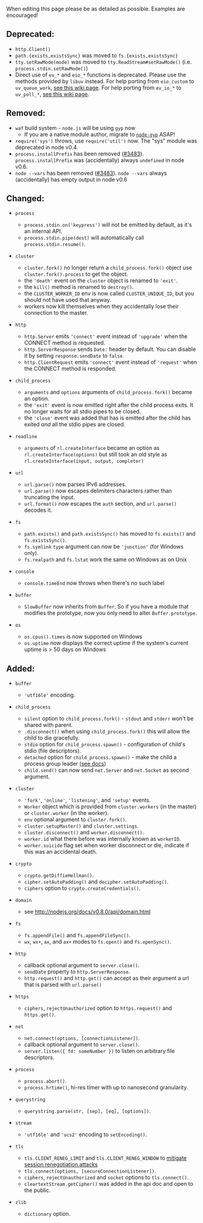 When editing this page please be as detailed as possible. Examples are encouraged!

## Deprecated:
  * `http.Client()`
  * `path.{exists,existsSync}` was moved to `fs.{exists,existsSync}`
  * `tty.setRawMode(mode)` was moved to `tty.ReadStream#setRawMode()` (i.e. `process.stdin.setRawMode()`)
  * Direct use of `ev_*` and `eio_*` functions is deprecated.  Please use the methods provided by `libuv` instead. For help porting from `eio_custom` to `uv_queue_work`, [see this wiki page](https://github.com/joyent/node/wiki/How-to-migrate-from-eio_custom-to-uv_queue_work). For help porting from `ev_io_*` to `uv_poll_*`, [see this wiki page](https://github.com/joyent/node/wiki/How-to-migrate-from-ev_io_*-to-uv_poll_*-for-IO-polling).

## Removed:
  * `waf` build system - `node.js` will be using `gyp` now
    * If you are a native module author, migrate to [`node-gyp`](https://github.com/TooTallNate/node-gyp) ASAP!
  * `require('sys')` throws, use `require('util')` now. The "sys" module was deprecated in node v0.4.
  * `process.installPrefix` has been removed ([#3483](https://github.com/joyent/node/pull/3483)). `process.installPrefix` was (accidentally) always `undefined` in node v0.6.
  * `node --vars` has been removed ([#3483](https://github.com/joyent/node/pull/3483)). `node --vars` always (accidentally) has empty output in node v0.6

## Changed:

 * `process`
   * `process.stdin.on('keypress')` will not be emitted by default, as it's an internal API.
   * `process.stdin.pipe(dest)` will automatically call `process.stdin.resume()`.

 * `cluster`
   * `cluster.fork()` no longer return a `child_process.fork()` object use `cluster.fork().process` to get the object.
   * the `'death'` event on the `cluster` object is renamed to `'exit'`.
   * the `kill()` method is renamed to `destroy()`.
   * the `CLUSTER_WORKER_ID` env is now called `CLUSTER_UNIQUE_ID`, but you should not have used that anyway.
   * workers now kill themselves when they accidentally lose their connection to the master.

 * `http`
   * `http.Server` emits `'connect'` event instead of `'upgrade'` when the CONNECT method is requested.
   * `http.ServerResponse` sends `Date:` header by default. You can disable it by setting `response.sendDate` to `false`.
   * `http.ClientRequest` emits `'connect'` event instead of `'request'` when the CONNECT method is responded.

 * `child_process`
   * `arguments` and `options` arguments of `child_process.fork()` became an option.
   * the `'exit'` event is now emitted right after the child process exits. It no longer waits for all stdio pipes to be closed.
   * the `'close'` event was added that has is emitted after the child has exited *and* all the stdio pipes are closed.

 * `readline`
   * `arguments` of `rl.createInterface` became an option as `rl.createInterface(options)` but still took an old style as `rl.createInterface(input, output, completer)`

 * `url`
   * `url.parse()` now parses IPv6 addresses.
   * `url.parse()` now escapes delimiters characters rather than truncating the input.
   * `url.format()` now escapes the `auth` section, and `url.parse()` decodes it.

 * `fs`
   * `path.exists()` and `path.existsSync()` has moved to `fs.exists()` and `fs.existsSync()`.
   * `fs.symlink` `type` argument can now be `'junction'` (for Windows only).
   * `fs.realpath` and `fs.lstat` work the same on Windows as on Unix

 * `console`
   * `console.timeEnd` now throws when there's no such label

 * `buffer`
   * `SlowBuffer` now inherits from `Buffer`. So if you have a module that modifies the prototype, now you only need to alter `Buffer.prototype`.

 * `os`
   * `os.cpus().times` is now supported on Windows
   * `os.uptime` now displays the correct uptime if the system's current uptime is > 50 days on Windows

## Added:

 * `buffer`
   * `'utf16le'` encoding.

 * `child_process`
   * `silent` option to `child_process.fork()` - `stdout` and `stderr` won't be shared with parent.
   * `.disconnect()` when using `child_process.fork()` this will allow the child to die gracefully.
   * `stdio` option for `child_process.spawn()` - configuration of child's stdio (file descriptors).
   * `detached` option for `child_process.spawn()` - make the child a process group leader ([see docs](http://nodejs.org/docs/v0.8.0/api/child_process.html#child_process_child_process_spawn_command_args_options))
   * `child.send()` can now send `net.Server` and `net.Socket` as second argument.

 * `cluster`
   * `'fork'`, `'online'`, `'listening'`, and `'setup'` events.
   * `Worker` object which is provided from `cluster.workers` (in the master) or `cluster.worker` (in the worker).
   * `env` optional argument to `cluster.fork()`.
   * `cluster.setupMaster()` and `cluster.settings`.
   * `cluster.disconnect()` and `worker.disconnect()`.
   * `worker.id` what there before was internally known as `workerID`.
   * `worker.suicide` flag set when worker disconnect or die, indicate if this was an accidental death.

 * `crypto`
   * `crypto.getDiffieHellman()`.
   * `cipher.setAutoPadding()` and `decipher.setAutoPadding()`.
   * `ciphers` option to `crypto.createCredentials()`.

 * `domain`
   * see http://nodejs.org/docs/v0.8.0/api/domain.html

 * `fs`
   * `fs.appendFile()` and `fs.appendFileSync()`.
   * `wx`, `wx+`, `ax`, and `ax+` modes to `fs.open()` and `fs.openSync()`.

 * `http`
   * callback optional argument to `server.close()`.
   * `sendDate` property to `http.ServerResponse`.
   * `http.request()` and `http.get()` can accept as their argument a url that is parsed with `url.parse()`

 * `https`
   * `ciphers`, `rejectUnauthorized` option to `https.request()` and `https.get()`.

 * `net`
   * `net.connect(options, [connectionListener])`.
   * callback optional argument to `server.close()`.
   * `server.listen({ fd: someNumber })` to listen on arbitrary file descriptors.

 * `process`
   * `process.abort()`.
   * `process.hrtime()`, hi-res timer with up to nanosecond granularity.

 * `querystring`
   * `querystring.parse(str, [sep], [eq], [options])`.

 * `stream`
   * `'utf16le'` and `'ucs2'` encoding to `setEncoding()`.

 * `tls`
   * `tls.CLIENT_RENEG_LIMIT` and `tls.CLIENT_RENEG_WINDOW` to [mitigate session renegotiation attacks](http://nodejs.org/docs/latest/api/tls.html#tls_client_initiated_renegotiation_attack_mitigation)
   * `tls.connect(options, [secureConnectionListener])`.
   * `ciphers`, `rejectUnauthorized` and `socket` options to `tls.connect()`.
   * `cleartextStream.getCipher()` was added in the api doc and open to the public.

 * `zlib`
   * `dictionary` option.